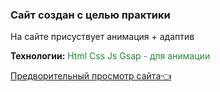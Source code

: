 ### Сайт создан с целью практики

На сайте присуствует анимация + адаптив

<b>Технологии:</b>
<span style="color:#238636">Html</span>
<span style="color:#238636">Css</span>
<span style="color:#238636">Js</span>
<span style="color:#238636">Gsap - для анимации</span>

<a href="https://meow-double.github.io/QSolutions" style="text-decoration:underline">Предворительный просмотр сайта👈</a>